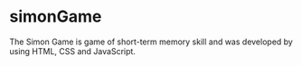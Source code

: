 # simonGame
The Simon Game is game of short-term memory skill and was developed by using HTML, CSS and JavaScript.
